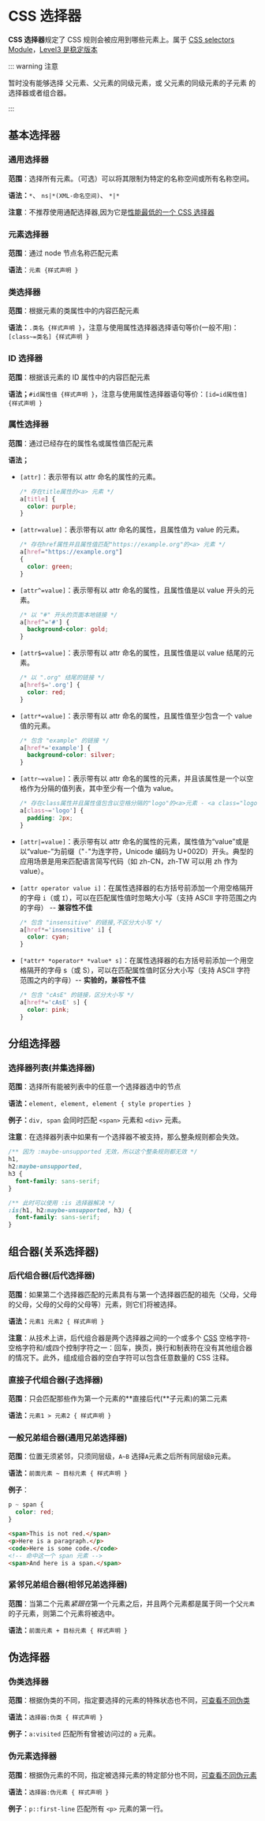 # CSS 选择器

**CSS 选择器**规定了 CSS 规则会被应用到哪些元素上。属于 [CSS selectors Module](https://developer.mozilla.org/zh-CN/docs/Web/CSS/CSS_Selectors)，[Level3 是稳定版本](https://drafts.csswg.org/selectors-3/)

::: warning 注意

暂时没有能够选择 父元素、父元素的同级元素，或 父元素的同级元素的子元素 的选择器或者组合器。

:::

## 基本选择器

### 通用选择器

**范围**：选择所有元素。（可选）可以将其限制为特定的名称空间或所有名称空间。

**语法：**`*`、 `ns|*(XML-命名空间)`、 `*|*`

**注意**：不推荐使用通配选择器,因为它是[性能最低的一个 CSS 选择器](https://www.stevesouders.com/blog/2009/06/18/simplifying-css-selectors/)

### 元素选择器

**范围**：通过 node 节点名称匹配元素

**语法**：`元素 {样式声明 }`

### 类选择器

**范围**：根据元素的类属性中的内容匹配元素

**语法：**`.类名 {样式声明 }`，注意与使用属性选择器选择语句等价(一般不用)：`[class~=类名] {样式声明 }`

### ID 选择器

**范围**：根据该元素的 ID 属性中的内容匹配元素

**语法；**`#id属性值 {样式声明 }`，注意与使用属性选择器语句等价：`[id=id属性值] {样式声明 }`

### 属性选择器

**范围**：通过已经存在的属性名或属性值匹配元素

**语法；**

- `[attr]`：表示带有以 attr 命名的属性的元素。

  ```css
  /* 存在title属性的<a> 元素 */
  a[title] {
    color: purple;
  }
  ```

- `[attr=value]`：表示带有以 attr 命名的属性，且属性值为 value 的元素。

  ```css
  /* 存在href属性并且属性值匹配"https://example.org"的<a> 元素 */
  a[href="https://example.org"]
  {
    color: green;
  }
  ```

- `[attr^=value]`：表示带有以 attr 命名的属性，且属性值是以 value 开头的元素。

  ```css
  /* 以 "#" 开头的页面本地链接 */
  a[href^='#'] {
    background-color: gold;
  }
  ```

- `[attr$=value]`：表示带有以 attr 命名的属性，且属性值是以 value 结尾的元素。

  ```css
  /* 以 ".org" 结尾的链接 */
  a[href$='.org'] {
    color: red;
  }
  ```

- `[attr*=value]`：表示带有以 attr 命名的属性，且属性值至少包含一个 value 值的元素。

  ```css
  /* 包含 "example" 的链接 */
  a[href*='example'] {
    background-color: silver;
  }
  ```

- `[attr~=value]`：表示带有以 attr 命名的属性的元素，并且该属性是一个以空格作为分隔的值列表，其中至少有一个值为 value。

  ```css
  /* 存在class属性并且属性值包含以空格分隔的"logo"的<a>元素 - <a class="logo xxx"></a> */
  a[class~='logo'] {
    padding: 2px;
  }
  ```

- `[attr|=value]`：表示带有以 attr 命名的属性的元素，属性值为“value”或是以“value-”为前缀（"`-`"为连字符，Unicode 编码为 U+002D）开头。典型的应用场景是用来匹配语言简写代码（如 zh-CN，zh-TW 可以用 zh 作为 value）。

- `[attr operator value i]`：在属性选择器的右方括号前添加一个用空格隔开的字母 `i`（或 `I`），可以在匹配属性值时忽略大小写（支持 ASCII 字符范围之内的字母） -- **兼容性不佳**

  ```css
  /* 包含 "insensitive" 的链接,不区分大小写 */
  a[href*='insensitive' i] {
    color: cyan;
  }
  ```

- `[*attr* *operator* *value* s]`：在属性选择器的右方括号前添加一个用空格隔开的字母 s（或 S），可以在匹配属性值时区分大小写（支持 ASCII 字符范围之内的字母）-- **实验的，兼容性不佳**

  ```css
  /* 包含 "cAsE" 的链接，区分大小写 */
  a[href*='cAsE' s] {
    color: pink;
  }
  ```

## 分组选择器

### 选择器列表(并集选择器)

**范围**：选择所有能被列表中的任意一个选择器选中的节点

**语法：**`element, element, element { style properties }`

**例子：**`div, span` 会同时匹配 `<span>` 元素和 `<div>` 元素。

**注意**：在选择器列表中如果有一个选择器不被支持，那么整条规则都会失效。

```css
/** 因为 :maybe-unsupported 无效，所以这个整条规则都无效 */
h1,
h2:maybe-unsupported,
h3 {
  font-family: sans-serif;
}

/** 此时可以使用 :is 选择器解决 */
:is(h1, h2:maybe-unsupported, h3) {
  font-family: sans-serif;
}
```

## 组合器(关系选择器)

### 后代组合器(后代选择器)

**范围**：如果第二个选择器匹配的元素具有与第一个选择器匹配的祖先（父母，父母的父母，父母的父母的父母等）元素，则它们将被选择。

**语法：**`元素1 元素2 { 样式声明 }`

**注意**：从技术上讲，后代组合器是两个选择器之间的一个或多个 [CSS](https://developer.mozilla.org/zh-CN/docs/Glossary/CSS) 空格字符-空格字符和/或四个控制字符之一：回车，换页，换行和制表符在没有其他组合器的情况下。此外，组成组合器的空白字符可以包含任意数量的 CSS 注释。

### 直接子代组合器(子选择器)

**范围**：只会匹配那些作为第一个元素的**直接后代(**子元素)的第二元素

**语法：**`元素1 > 元素2 { 样式声明 }`

### 一般兄弟组合器(通用兄弟选择器)

**范围**：位置无须紧邻，只须同层级，`A~B` 选择`A`元素之后所有同层级`B`元素。

**语法：**`前面元素 ~ 目标元素 { 样式声明 }`

**例子**：

```css
p ~ span {
  color: red;
}
```

```html
<span>This is not red.</span>
<p>Here is a paragraph.</p>
<code>Here is some code.</code>
<!-- 命中这一个 span 元素 -->
<span>And here is a span.</span>
```

### 紧邻兄弟组合器(相邻兄弟选择器)

**范围**：当第二个元素*紧跟在*第一个元素之后，并且两个元素都是属于同一个父`元素`的子元素，则第二个元素将被选中。

**语法：**`前面元素 + 目标元素 { 样式声明 }`

## 伪选择器

### 伪类选择器

**范围**：根据伪类的不同，指定要选择的元素的特殊状态也不同，[可查看不同伪类](/css/pseudoClasses)

**语法：**`选择器:伪类 { 样式声明 }`

**例子：**`a:visited` 匹配所有曾被访问过的 `a` 元素。

### 伪元素选择器

**范围**：根据伪元素的不同，指定被选择元素的特定部分也不同，[可查看不同伪元素](/css/pseudoElements)

**语法：**`选择器:伪元素 { 样式声明 }`

**例子**：`p::first-line` 匹配所有 `<p>` 元素的第一行。
